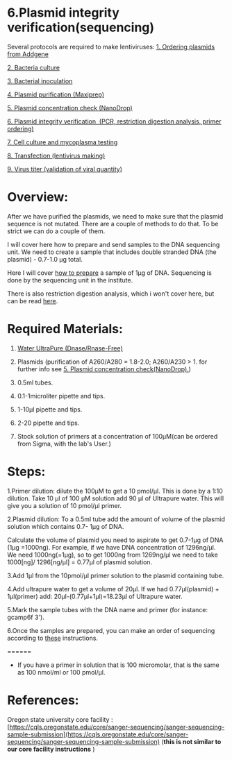 
6.Plasmid integrity verification(sequencing)
=========================================================

Several protocols are required to make lentiviruses:
[1.  Ordering plasmids from Addgene](https://github.com/NeuralSyntaxLab/lab-handbook/blob/main/Chemichals%2C%20Solutions%2C%20Dlutions%2C%20and%20Reagents/lentivirus%20production%20protocols/1.Ordering%20plasmids%20from%20Addgene.md)
    
[2.  Bacteria culture](https://github.com/NeuralSyntaxLab/lab-handbook/blob/main/Chemichals%2C%20Solutions%2C%20Dlutions%2C%20and%20Reagents/lentivirus%20production%20protocols/2.Bacteria%20culture.md)

[3.  Bacterial inoculation](https://github.com/NeuralSyntaxLab/lab-handbook/blob/main/Chemichals%2C%20Solutions%2C%20Dlutions%2C%20and%20Reagents/lentivirus%20production%20protocols/3.Bacterial%20inoculation.md)
    
[4.  Plasmid purification (Maxiprep)](https://github.com/NeuralSyntaxLab/lab-handbook/blob/main/Chemichals%2C%20Solutions%2C%20Dlutions%2C%20and%20Reagents/lentivirus%20production%20protocols/4.%20Plasmid%20purification.md)
    
[5.  Plasmid concentration check (NanoDrop)](https://github.com/NeuralSyntaxLab/lab-handbook/blob/main/Chemichals,%20Solutions,%20Dlutions,%20and%20Reagents/lentivirus%20production%20protocols/5.%20Plasmid%20concentration%20check.md)
    
[6.  Plasmid integrity verification  (PCR, restriction digestion analysis, primer ordering)](https://github.com/NeuralSyntaxLab/lab-handbook/blob/main/Chemichals%2C%20Solutions%2C%20Dlutions%2C%20and%20Reagents/lentivirus%20production%20protocols/6.Plasmid%20integrity%20verification(sequencing).md)
    
[7.  Cell culture and mycoplasma testing](https://github.com/NeuralSyntaxLab/lab-handbook/blob/main/Chemichals%2C%20Solutions%2C%20Dlutions%2C%20and%20Reagents/lentivirus%20production%20protocols/7.HEK%20293T%20cells%20split%20and%20maintenance.md)
    
[8. Transfection (lentivirus making)](https://github.com/NeuralSyntaxLab/lab-handbook/blob/main/Chemichals%2C%20Solutions%2C%20Dlutions%2C%20and%20Reagents/lentivirus%20production%20protocols/8.Transfection.md)
    
[9.  Virus titer (validation of viral quantity)](https://github.com/NeuralSyntaxLab/lab-handbook/blob/main/Chemichals%2C%20Solutions%2C%20Dlutions%2C%20and%20Reagents/lentivirus%20production%20protocols/9.Virus%20titer%20(validation%20of%20viral%20quantity).md)
    

  

Overview:
=========

After we have purified the plasmids, we need to make sure that the plasmid sequence is not mutated. There are a couple of methods to do that. To be strict we can do a couple of them.

I will cover here how to prepare and send samples to the DNA sequencing unit. We need to create a sample that includes double stranded DNA (the plasmid) - 0.7-1.0 µg total.

Here I will cover [how to prepare](http://www.weizmann.ac.il/LS_CoreFacilities/dna-sequencing/sample-preparation) a sample of 1µg of DNA. Sequencing is done by the sequencing unit in the institute.

There is also restriction digestion analysis, which i won't cover here, but can be read [here](https://www.addgene.org/protocols/restriction-digest/).

  

Required Materials:
===================

1.  [Water UltraPure (Dnase/Rnase-Free)](https://www1.weizmann.ac.il/rechesh/warehouse-catalog/search-results?searchText=020043336&type=1&fromIndex=1&toIndex=50&)
    
2.  Plasmids (purification of A260/A280 = 1.8-2.0; A260/A230 > 1. for further info see [5.  Plasmid concentration check(NanoDrop).](https://github.com/NeuralSyntaxLab/lab-handbook/blob/main/Chemichals%2C%20Solutions%2C%20Dlutions%2C%20and%20Reagents/lentivirus%20production%20protocols/5.%20plasmid%20concentration%20check.md))
    
3.  0.5ml tubes.
    
4.  0.1-1microliter pipette and tips.
    
5.  1-10µl pipette and tips.
    
6.  2-20 pipette and tips.
    
7.  Stock solution of primers at a concentration of 100µM(can be ordered from Sigma, with the lab's User.)
    

Steps:
======
1.Primer dilution: dilute the 100µM to get a 10 pmol/µl. This is done by a 1:10 dilution. Take 10 µl of 100 µM solution add 90 µl of Ultrapure water. This will give you a solution of 10 pmol/µl primer.

2.Plasmid dilution: To a 0.5ml tube add the amount of volume of the plasmid solution which contains 0.7- 1µg of DNA.

Calculate the volume of plasmid you need to aspirate to get 0.7-1µg of DNA (1µg =1000ng). 
  For example, if we have DNA concentration of 1296ng/µl. 
  We need 1000ng(=1µg), so to get 1000ng from 1269ng/µl we need to take  1000\[ng\]/ 1296\[ng/µl\] = 0.77µl of plasmid           solution.
    
3.Add 1µl from the 10pmol/µl primer solution to the plasmid containing tube.

4.Add ultrapure water to get a volume of 20µl. If we had 0.77µl(plasmid) + 1µl(primer) add: 20µl-(0.77µl+1µl)=18.23µl of Ultrapure water.

5.Mark the sample tubes with the DNA name and primer (for instance: gcamp6f 3').

6.Once the samples are prepared, you can make an order of sequencing according to [these](http://www.weizmann.ac.il/LS_CoreFacilities/dna-sequencing/how-order) instructions.

======

* If you have a primer in solution that is 100 micromolar, that is the same as 100 nmol/ml or 100 pmol/µl.
   

References:
===========

Oregon state university core facility :[https://cqls.oregonstate.edu/core/sanger-sequencing/sanger-sequencing-sample-submission](https://cqls.oregonstate.edu/core/sanger-sequencing/sanger-sequencing-sample-submission) (**this is not similar to our core facility instructions** )

